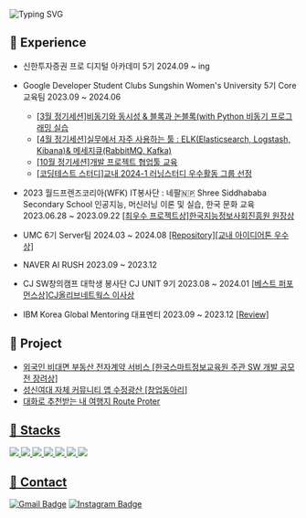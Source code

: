 ![Typing SVG](https://readme-typing-svg.herokuapp.com?font=Indie+Flower&color=000000&size=30&center=true&lines=Hello+World+!&nbsp;+I'm+Do+Eun+˙ᵕ˙+&nbsp;)
</div>

## **🙌**  Experience

- 신한투자증권 프로 디지털 아카데미 5기 2024.09 ~ ing
- Google Developer Student Clubs Sungshin Women's University 5기 Core 교육팀 2023.09 ~ 2024.06
  - [[3월 정기세션]비동기와 동시성 & 블록과 논블록(with Python 비동기 프로그래밍 실습](https://gdsc-sungshin.tistory.com/47)
  - [[4월 정기세션]실무에서 자주 사용하는 툴 : ELK(Elasticsearch, Logstash, Kibana)& 메세지큐(RabbitMQ, Kafka)](https://gdsc-sungshin.tistory.com/49)
  - [[10월 정기세션]개발 프로젝트 협업툴 교육](https://gdsc-sungshin.tistory.com/2)
  - [[코딩테스트 스터디]교내 2024-1 러닝스터디 우수활동 그룹 선정](https://gdsc-sungshin.tistory.com/62)
  
- 2023 월드프렌즈코리아(WFK) IT봉사단 : 네팔🇳🇵 Shree Siddhababa Secondary School 인공지능, 머신러닝 이론 및 실습, 한국 문화 교육 <br> 2023.06.28 ~ 2023.09.22 [[최우수 프로젝트상]한국지능정보사회진흥원 원장상](https://www.instagram.com/it__sathi/)


- UMC 6기 Server팀 2024.03 ~ 2024.08 [[Repository]](https://github.com/SSWU-UMC-6TH)[[교내 아이디어톤 우수상]](notfound)
- NAVER AI RUSH 2023.09 ~ 2023.12
- CJ SW창의캠프 대학생 봉사단 CJ UNIT 9기 2023.08 ~ 2024.01 [[베스트 퍼포먼스상]CJ올리브네트웍스 이사상](https://www.instagram.com/cjsw.unit?igsh=MTl1ZmJ0cjR0YThkbQ==)
- IBM Korea Global Mentoring 대표멘티 2023.09 ~ 2023.12 [[Review]](https://www.linkedin.com/posts/doeun-kim-b47437279_wiset-ibm-korea-%EB%A9%98%ED%86%A0%EB%A7%81%EC%9D%B4-%EB%81%9D%EB%82%AC%EC%8A%B5%EB%8B%88%EB%8B%A4-%ED%95%9C%ED%95%99%EA%B8%B0%EB%8F%99%EC%95%88-%ED%95%A8%EA%BB%98-%ED%95%B4%EC%A4%80-activity-7142577304697733120-_WKf?utm_source=share&utm_medium=member_ios)

## **🦧**  Project

<ul>
  <li><a href="https://github.com/real-estate-contract">외국인 비대면 부동산 전자계약 서비스 [한국스마트정보교육원 주관 SW 개발 공모전 장려상]</a></li>
  <li><a href="https://apps.apple.com/kr/app/%EC%88%98%EC%A0%95%EA%B4%91%EC%82%B0/id1641132567">성신여대 자체 커뮤니티 앱 수정광산 [창업동아리]</a></li>
  <li><a href="https://routeport.co.kr/">대화로 추천받는 내 여행지 Route Proter</li>
</ul>

## **👯** Stacks
<img src="https://img.shields.io/badge/JavaScript-F7DF1E?style=flat-square&logo=JavaScript&logoColor=white&link"> <img src="https://img.shields.io/badge/JSON-000000?style=flat-square&logo=JSON&logoColor=white&link=https://github.com/SujinJeong"> <img src="https://img.shields.io/badge/MySQL-4479A1?style=flat-square&logo=MySQL&logoColor=white&link=https://github.com/SujinJeong"> 
<img src="https://img.shields.io/badge/Python-3776AB?style=flat-square&logo=Python&logoColor=white&link=https://github.com/SujinJeong">
<img src="https://img.shields.io/badge/AWS-232F3E?style=flat-square&logo=Amazon%20AWS&logoColor=white&link=https://github.com/SujinJeong">
<img src="https://img.shields.io/badge/React-61DAFB?style=flat-square&logo=React&logoColor=black&link=https://github.com/SujinJeong">
<img src="https://img.shields.io/badge/Node.js-339933?style=flat-square&logo=Node.js&logoColor=white&link=https://github.com/SujinJeong">


## 💬 Contact

[![Gmail Badge](https://img.shields.io/badge/Gmail-d14836?style=flat-square&logo=Gmail&logoColor=white&link=mailto:000@gmail.com)](mailto:000@gmail.com)
[![Instagram Badge](https://img.shields.io/badge/Instagram-d14836?style=flat-square&logo=Instagram&logoColor=white&link=https://www.instagram.com/a1ways8my._.se1f/)](https://www.instagram.com/doeunnim)


